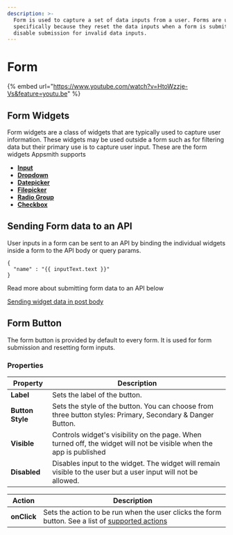 ```yaml
---
description: >-
  Form is used to capture a set of data inputs from a user. Forms are used
  specifically because they reset the data inputs when a form is submitted and
  disable submission for invalid data inputs.
---
```


# Form

{% embed url="https://www.youtube.com/watch?v=HtoWzzje-Vs&feature=youtu.be" %}

## Form Widgets

Form widgets are a class of widgets that are typically used to capture user information. These widgets may be used outside a form such as for filtering data but their primary use is to capture user input. These are the form widgets Appsmith supports

* [**Input**](input.md)
* [**Dropdown**](broken-reference)
* [**Datepicker**](datepicker.md)
* [**Filepicker**](filepicker.md)
* ****[**Radio Group**](radio-group.md)****
* [**Checkbox**](checkbox.md)

## Sending Form data to an API

User inputs in a form can be sent to an API by binding the individual widgets inside a form to the API body or query params.

```
{
  "name" : "{{ inputText.text }}"
}
```

Read more about submitting form data to an API below

[Sending widget data in post body](../core-concepts/capturing-data-write/capture-form-data.md)

## Form Button

The form button is provided by default to every form. It is used for form submission and resetting form inputs.

### Properties

| Property                  | Description                                                                                                                         |
| ------------------------- | ----------------------------------------------------------------------------------------------------------------------------------- |
| **Label**                 | Sets the label of the button.                                                                                                       |
| **Button Style**          | Sets the style of the button. You can choose from three button styles: Primary, Secondary & Danger Button.                          |
| **Visible**               | Controls widget's visibility on the page. When turned off, the widget will not be visible when the app is published                 |
| **Disabled**              | Disables input to the widget. The widget will remain visible to the user but a user input will not be allowed.                      |

| Action      | Description                                                                                                                                            |
| ----------- | ------------------------------------------------------------------------------------------------------------------------------------------------------ |
| **onClick** | Sets the action to be run when the user clicks the form button. See a list of [supported actions](../core-concepts/writing-code/appsmith-framework.md) |
